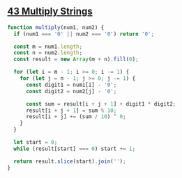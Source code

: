 ## [43 Multiply Strings](https://leetcode.com/problems/multiply-strings/description/)

<!-- notecardId: 1747769672288 -->

```js
function multiply(num1, num2) {
  if (num1 === '0' || num2 === '0') return '0';

  const m = num1.length;
  const n = num2.length;
  const result = new Array(m + n).fill(0);

  for (let i = m - 1; i >= 0; i -= 1) {
    for (let j = n - 1; j >= 0; j -= 1) {
      const digit1 = num1[i] - '0';
      const digit2 = num2[j] - '0';

      const sum = result[i + j + 1] + digit1 * digit2;
      result[i + j + 1] = sum % 10;
      result[i + j] += (sum / 10) ^ 0;
    }
  }

  let start = 0;
  while (result[start] === 0) start += 1;

  return result.slice(start).join('');
}
```
